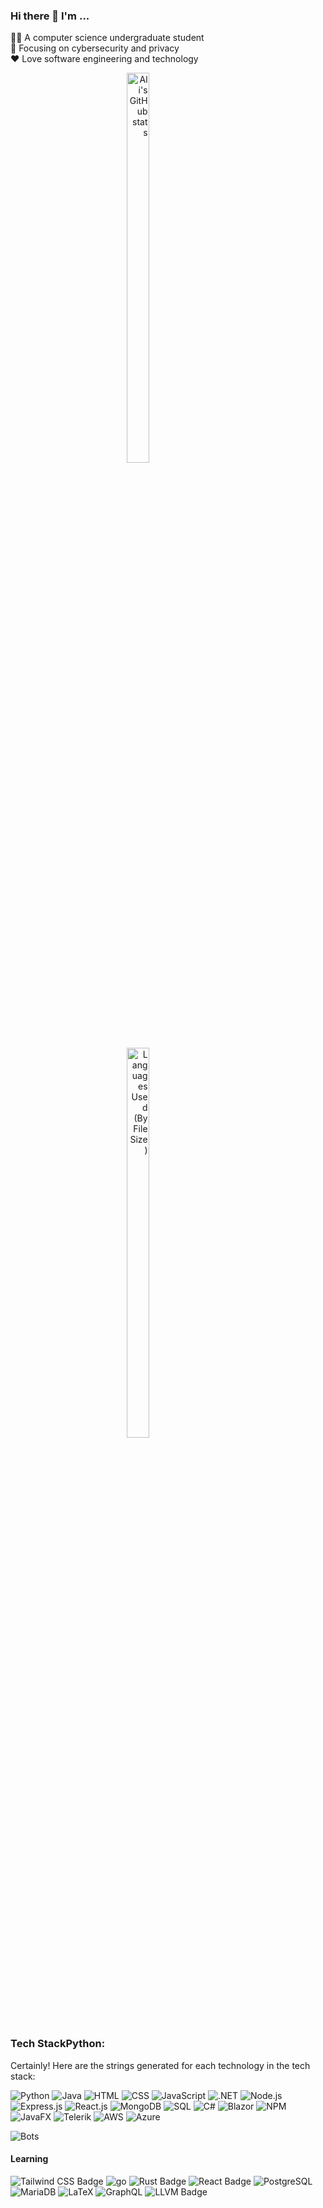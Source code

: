 ### Hi there 👋 I'm ...
👨‍🎓 A computer science undergraduate student  
🔎 Focusing on cybersecurity and privacy  
❤️ Love software engineering and technology
  <div align="right" style="display: inline-block;">
    <a href="https://github.com/anuraghazra/github-readme-stats">
      <img src="https://github-readme-stats.vercel.app/api?username=eldorbek2001&layout=compact&hide=css,scss,ActionScript,Makefile&langs_count=10&theme=ayu-mirage&hide_border=true&role=OWNER,ORGANIZATION_MEMBER,COLLABORATOR&exclude_repo=simple-badges" width="40%" alt="Ali's GitHub stats">
    </a>
    <br>
    <img src="https://github-readme-stats-one-bice.vercel.app/api/top-langs/?username=eldorbek2001&layout=compact&hide=css,scss,ActionScript,Makefile&langs_count=8&theme=ayu-mirage&hide_border=true&custom_title=Languages%20Used%20(By%20File%20Size)&role=OWNER,ORGANIZATION_MEMBER,COLLABORATOR&exclude_repo=simple-badges" width="40%" alt="Languages Used (By File Size)">
  </div>

<!-- Badge generator https://github.com/developStorm/simple-badges  -->

### Tech StackPython: 
Certainly! Here are the strings generated for each technology in the tech stack:

![Python](https://img.shields.io/badge/Python-3776AB?logo=python&logoColor=fff&style=flat-square)
![Java](https://img.shields.io/badge/Java-007396?logo=openjdk&logoColor=fff&style=flat-square)
![HTML](https://img.shields.io/badge/HTML-E34F26?logo=html5&logoColor=fff&style=flat-square)
![CSS](https://img.shields.io/badge/CSS-1572B6?logo=css3&logoColor=fff&style=flat-square)
![JavaScript](https://img.shields.io/badge/JavaScript-F7DF1E?logo=javascript&logoColor=fff&style=flat-square)
![.NET](https://img.shields.io/badge/.NET-512BD4?logo=.net&logoColor=fff&style=flat-square)
![Node.js](https://img.shields.io/badge/Node.js-393?logo=nodedotjs&logoColor=fff&style=flat-square)
![Express.js](https://img.shields.io/badge/Express.js-000?logo=express&logoColor=fff&style=flat-square)
 ![React.js](https://img.shields.io/badge/React.js-61DAFB?logo=react&logoColor=fff&style=flat-square)
 ![MongoDB](https://img.shields.io/badge/MongoDB-47A248?logo=mongodb&logoColor=fff&style=flat-square)
 ![SQL](https://img.shields.io/badge/SQL-4479A1?logo=postgresql&logoColor=fff&style=flat-square)
 ![C#](https://img.shields.io/badge/C%23-239120?logo=csharp&logoColor=fff&style=flat-square)
 ![Blazor](https://img.shields.io/badge/Blazor-512BD4?logo=.net&logoColor=fff&style=flat-square)
 ![NPM](https://img.shields.io/badge/NPM-CB3837?logo=npm&logoColor=fff&style=flat-square)
 ![JavaFX](https://img.shields.io/badge/JavaFX-007396?logo=java&logoColor=fff&style=flat-square)
 ![Telerik](https://img.shields.io/badge/Telerik-8CBF3F?logo=telerik&logoColor=fff&style=flat-square)
 ![AWS](https://img.shields.io/badge/AWS-232F3E?logo=amazonaws&logoColor=fff&style=flat-square)
 ![Azure](https://img.shields.io/badge/Azure-0089D6?logo=microsoftazure&logoColor=fff&style=flat-square)

![Bots](https://img.shields.io/badge/Bots-00B48A?logo=robotframework&logoColor=fff&style=flat-square)



#### Learning
![Tailwind CSS Badge](https://img.shields.io/badge/Tailwind-06B6D4?logo=tailwindcss&logoColor=fff&style=flat-square)
![go](https://img.shields.io/badge/Go-00ADD8?logo=go&logoColor=fff&style=flat-square#956f2e0) 
![Rust Badge](https://img.shields.io/badge/Rust-000?logo=rust&logoColor=fff&style=flat-square)
![React Badge](https://img.shields.io/badge/React-61DAFB?logo=react&logoColor=000&style=flat-square)
![PostgreSQL](https://img.shields.io/badge/PostgreSQL-4169E1?logo=postgresql&logoColor=fff&style=flat-square#956f2e0)
![MariaDB](https://img.shields.io/badge/MariaDB-003545?logo=mariadb&logoColor=fff&style=flat-square#956f2e0)
![LaTeX](https://img.shields.io/badge/LaTeX-008080?logo=latex&logoColor=fff&style=flat-square#956f2e0)
![GraphQL](https://img.shields.io/badge/GraphQL-E434AA?logo=graphql&logoColor=fff&style=flat-square#956f2e0)
![LLVM Badge](https://img.shields.io/badge/LLVM-262D3A?logo=llvm&logoColor=fff&style=flat-square)
